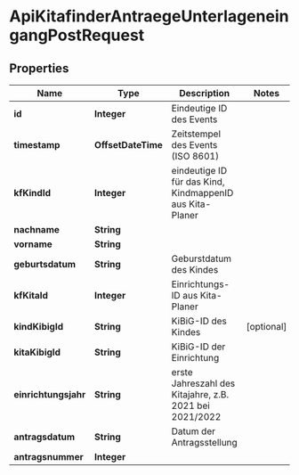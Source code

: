 

# ApiKitafinderAntraegeUnterlageneingangPostRequest


## Properties

| Name | Type | Description | Notes |
|------------ | ------------- | ------------- | -------------|
|**id** | **Integer** | Eindeutige ID des Events |  |
|**timestamp** | **OffsetDateTime** | Zeitstempel des Events (ISO 8601) |  |
|**kfKindId** | **Integer** | eindeutige ID für das Kind, KindmappenID aus Kita-Planer |  |
|**nachname** | **String** |  |  |
|**vorname** | **String** |  |  |
|**geburtsdatum** | **String** | Geburstdatum des Kindes |  |
|**kfKitaId** | **Integer** | Einrichtungs-ID aus Kita-Planer |  |
|**kindKibigId** | **String** | KiBiG-ID des Kindes |  [optional] |
|**kitaKibigId** | **String** | KiBiG-ID der Einrichtung |  |
|**einrichtungsjahr** | **String** | erste Jahreszahl des Kitajahre, z.B. 2021 bei 2021/2022 |  |
|**antragsdatum** | **String** | Datum der Antragsstellung |  |
|**antragsnummer** | **Integer** |  |  |



